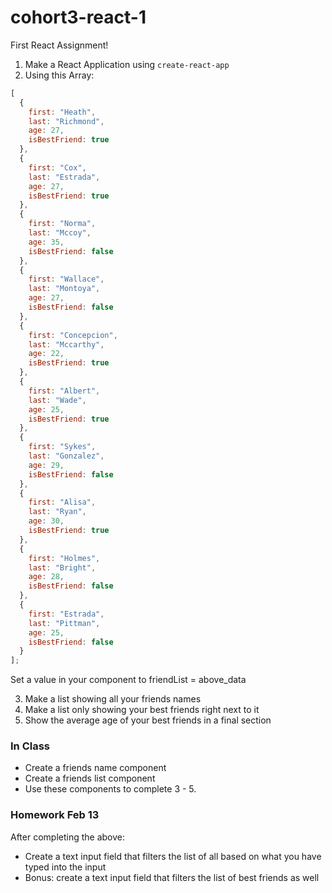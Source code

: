 # cohort3-react-1

First React Assignment!

1. Make a React Application using `create-react-app`
2. Using this Array:

```js
[
  {
    first: "Heath",
    last: "Richmond",
    age: 27,
    isBestFriend: true
  },
  {
    first: "Cox",
    last: "Estrada",
    age: 27,
    isBestFriend: true
  },
  {
    first: "Norma",
    last: "Mccoy",
    age: 35,
    isBestFriend: false
  },
  {
    first: "Wallace",
    last: "Montoya",
    age: 27,
    isBestFriend: false
  },
  {
    first: "Concepcion",
    last: "Mccarthy",
    age: 22,
    isBestFriend: true
  },
  {
    first: "Albert",
    last: "Wade",
    age: 25,
    isBestFriend: true
  },
  {
    first: "Sykes",
    last: "Gonzalez",
    age: 29,
    isBestFriend: false
  },
  {
    first: "Alisa",
    last: "Ryan",
    age: 30,
    isBestFriend: true
  },
  {
    first: "Holmes",
    last: "Bright",
    age: 28,
    isBestFriend: false
  },
  {
    first: "Estrada",
    last: "Pittman",
    age: 25,
    isBestFriend: false
  }
];
```

Set a value in your component to friendList = above_data

3. Make a list showing all your friends names
4. Make a list only showing your best friends right next to it
5. Show the average age of your best friends in a final section

### In Class

* Create a friends name component
* Create a friends list component
* Use these components to complete 3 - 5.

### Homework Feb 13

After completing the above:

* Create a text input field that filters the list of all based on what you have typed into the input
* Bonus: create a text input field that filters the list of best friends as well
